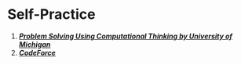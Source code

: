 # Self-Practice

1. [__*Problem Solving Using Computational Thinking by University of Michigan*__](https://github.com/thanhnhan311201/CS112.L21.KHCL/tree/main/Self-Practice/Th%C3%A0nh%20Nh%C3%A2n/ComputationalThingking_Coursera)
2. [__*CodeForce*__](https://github.com/thanhnhan311201/CS112.L21.KHCL/blob/main/Self-Practice/Th%C3%A0nh%20Nh%C3%A2n/codeforce.png)
 